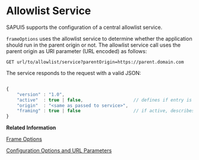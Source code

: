 <!-- loiod04a6d41480c4396af16b5d2b25509ec -->

# Allowlist Service

SAPUI5 supports the configuration of a central allowlist service.

`frameOptions` uses the allowlist service to determine whether the application should run in the parent origin or not. The allowlist service call uses the parent origin as URI parameter \(URL encoded\) as follows:

```
GET url/to/allowlist/service?parentOrigin=https://parent.domain.com
```

The service responds to the request with a valid JSON:

```js

{
    "version" : "1.0",
    "active"  : true | false,                   // defines if entry is active (if not, framing will be allowed per default)
    "origin"  : "<same as passed to service>",
    "framing" : true | false                    // if active, describes if framing should be allowed (see FrameOptions)
}
```

**Related Information**  


[Frame Options](frame-options-62d9c4d.md "The frame-options configuration of SAPUI5 is a client-side feature that is used to prevent security vulnerabilities like clickjacking, that is, situations where a user could be misled to use the targeted application unintentionally.")

[Configuration Options and URL Parameters](../04_Essentials/configuration-options-and-url-parameters-91f2d03.md "The following tables show available configuration options.")

